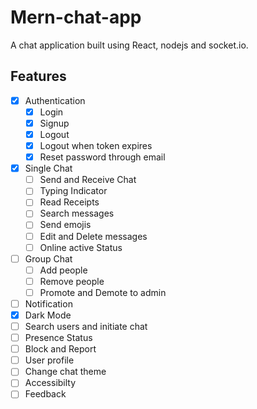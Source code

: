 # Mern-chat-app

A chat application built using React, nodejs and socket.io.

## Features

- [x] Authentication
  - [x] Login
  - [x] Signup
  - [x] Logout
  - [x] Logout when token expires
  - [x] Reset password through email
- [x] Single Chat
  - [ ] Send and Receive Chat
  - [ ] Typing Indicator
  - [ ] Read Receipts
  - [ ] Search messages
  - [ ] Send emojis
  - [ ] Edit and Delete messages
  - [ ] Online active Status
- [ ] Group Chat
  - [ ] Add people
  - [ ] Remove people
  - [ ] Promote and Demote to admin
- [ ] Notification
- [x] Dark Mode
- [ ] Search users and initiate chat
- [ ] Presence Status
- [ ] Block and Report
- [ ] User profile
- [ ] Change chat theme
- [ ] Accessibilty
- [ ] Feedback
